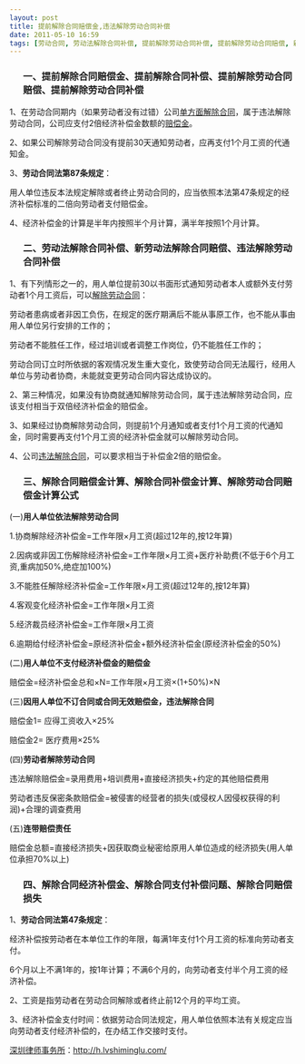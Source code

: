```yaml
---
layout: post
title: 提前解除合同赔偿金,违法解除劳动合同补偿
date: 2011-05-10 16:59
tags: [劳动合同, 劳动法解除合同补偿, 提前解除劳动合同补偿, 提前解除劳动合同赔偿, 新劳动法解除合同赔偿, 深圳劳动法律师网, 解除合同支付补偿问题, 解除合同经济补偿金, 解除合同补偿金计算, 解除合同赔偿损失, 解除合同赔偿金计算]
---
```

<ol>
<h3>一、提前解除合同赔偿金、提前解除合同补偿、提前解除劳动合同赔偿、提前解除劳动合同补偿</h3>
</ol>
1、在劳动合同期内（如果劳动者没有过错）公司<a href="http://h.lvshiminglu.com/law/728.html" target="_blank">单方面解除合同</a>，属于违法解除劳动合同，公司应支付2倍经济补偿金数额的<a href="http://h.lvshiminglu.com/law/729.html" target="_blank">赔偿金</a>。

2、如果公司解除劳动合同没有提前30天通知劳动者，应再支付1个月工资的代通知金。

3、<strong>劳动合同法第87条规定</strong>：

用人单位违反本法规定解除或者终止劳动合同的，应当依照本法第47条规定的经济补偿标准的二倍向劳动者支付赔偿金。

4、经济补偿金的计算是半年内按照半个月计算，满半年按照1个月计算。
<ol>
<h3>二、劳动法解除合同补偿、新劳动法解除合同赔偿、违法解除劳动合同补偿</h3>
</ol>
1、有下列情形之一的，用人单位提前30以书面形式通知劳动者本人或额外支付劳动者1个月工资后，可以<a href="http://h.lvshiminglu.com/law/161.html" target="_blank">解除劳动合同</a>：

劳动者患病或者非因工负伤，在规定的医疗期满后不能从事原工作，也不能从事由用人单位另行安排的工作的；

劳动者不能胜任工作，经过培训或者调整工作岗位，仍不能胜任工作的；

劳动合同订立时所依据的客观情况发生重大变化，致使劳动合同无法履行，经用人单位与劳动者协商，未能就变更劳动合同内容达成协议的。

2、第三种情况，如果没有协商就通知解除劳动合同，属于违法解除劳动合同，应该支付相当于双倍经济补偿金的赔偿金。

3、如果经过协商解除劳动合同，则提前1个月通知或者支付1个月工资的代通知金，同时需要再支付1个月工资的经济补偿金就可以解除劳动合同。

4、公司<a href="http://h.lvshiminglu.com/law/729.html" target="_blank">违法解除合同</a>，可以要求相当于补偿金2倍的赔偿金。
<ol>
<h3>三、解除合同赔偿金计算、解除合同补偿金计算、解除劳动合同赔偿金计算公式</h3>
</ol>
(一)<strong>用人单位依法解除劳动合同</strong>

1.协商解除经济补偿金=工作年限×月工资(超过12年的,按12年算)

2.因病或非因工伤解除经济补偿金=工作年限×月工资+医疗补助费(不低于6个月工资,重病加50%,绝症加100%)

3.不能胜任解除经济补偿金=工作年限×月工资(超过12年的,按12年算)

4.客观变化经济补偿金=工作年限×月工资

5.经济裁员经济补偿金=工作年限×月工资

6.逾期给付经济补偿金=原经济补偿金+额外经济补偿金(原经济补偿金的50%)

(二)<strong>用人单位不支付经济补偿金的赔偿金</strong>

赔偿金=经济补偿金总和×N=工作年限×月工资×(1+50%)×N

(三)<strong>因用人单位不订合同或合同无效赔偿金，违法解除合同</strong>

赔偿金1= 应得工资收入×25%

赔偿金2= 医疗费用×25%

(四)<strong>劳动者解除劳动合同</strong>

违法解除赔偿金=录用费用+培训费用+直接经济损失+约定的其他赔偿费用

劳动者违反保密条款赔偿金=被侵害的经营者的损失(或侵权人因侵权获得的利润)+合理的调查费用

(五)<strong>连带赔偿责任</strong>

赔偿金总额=直接经济损失+因获取商业秘密给原用人单位造成的经济损失(用人单位承担70%以上)
<ol>
<h3>四、解除合同经济补偿金、解除合同支付补偿问题、解除合同赔偿损失</h3>
</ol>
1、<strong>劳动合同法第47条规定</strong>：

经济补偿按劳动者在本单位工作的年限，每满1年支付1个月工资的标准向劳动者支付。

6个月以上不满1年的，按1年计算；不满6个月的，向劳动者支付半个月工资的经济补偿。

2、工资是指劳动者在劳动合同解除或者终止前12个月的平均工资。

3、经济补偿金支付时间：依据劳动合同法规定，用人单位依照本法有关规定应当向劳动者支付经济补偿的，在办结工作交接时支付。

<a href="http://h.lvshiminglu.com/">深圳律师事务所</a>：<a href="http://h.lvshiminglu.com/">http://h.lvshiminglu.com/</a>

